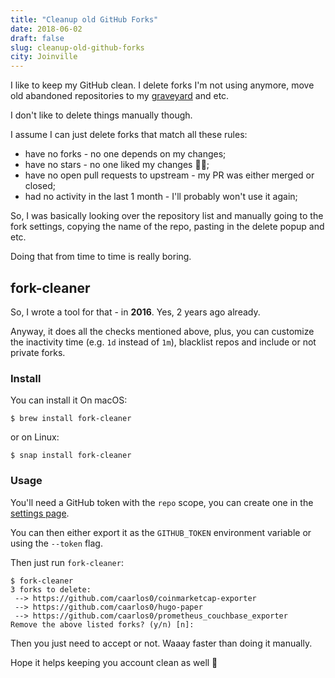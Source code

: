 ```yaml
---
title: "Cleanup old GitHub Forks"
date: 2018-06-02
draft: false
slug: cleanup-old-github-forks
city: Joinville
---
```


I like to keep my GitHub clean. I delete forks I'm not using anymore, move old abandoned repositories to my [graveyard](https://carlosbecker.com/posts/repositories-graveyard/) and etc.

<!--more-->

I don't like to delete things manually though.

I assume I can just delete forks that match all these rules:

- have no forks - no one depends on my changes;
- have no stars - no one liked my changes 🤷‍♂️;
- have no open pull requests to upstream - my PR was either merged or closed;
- had no activity in the last 1 month - I'll probably won't use it again;

So, I was basically looking over the repository list and manually going to the fork settings, copying the name of the repo, pasting in the delete popup and etc.

Doing that from time to time is really boring.

## fork-cleaner

So, I wrote a tool for that - in **2016**. Yes, 2 years ago already.

Anyway, it does all the checks mentioned above, plus, you can customize the inactivity time (e.g. `1d` instead of `1m`), blacklist repos and include or not private forks.

### Install

You can install it On macOS:

```shell
$ brew install fork-cleaner
```

or on Linux:

```shell
$ snap install fork-cleaner
```

### Usage

You'll need a GitHub token with the `repo` scope, you can create one in the [settings page](https://github.com/settings/tokens/new).

You can then either export it as the `GITHUB_TOKEN` environment variable or using the `--token` flag.

Then just run `fork-cleaner`:

```shell
$ fork-cleaner
3 forks to delete:
 --> https://github.com/caarlos0/coinmarketcap-exporter
 --> https://github.com/caarlos0/hugo-paper
 --> https://github.com/caarlos0/prometheus_couchbase_exporter
Remove the above listed forks? (y/n) [n]:
```

Then you just need to accept or not. Waaay faster than doing it manually.

Hope it helps keeping you account clean as well 🤘
